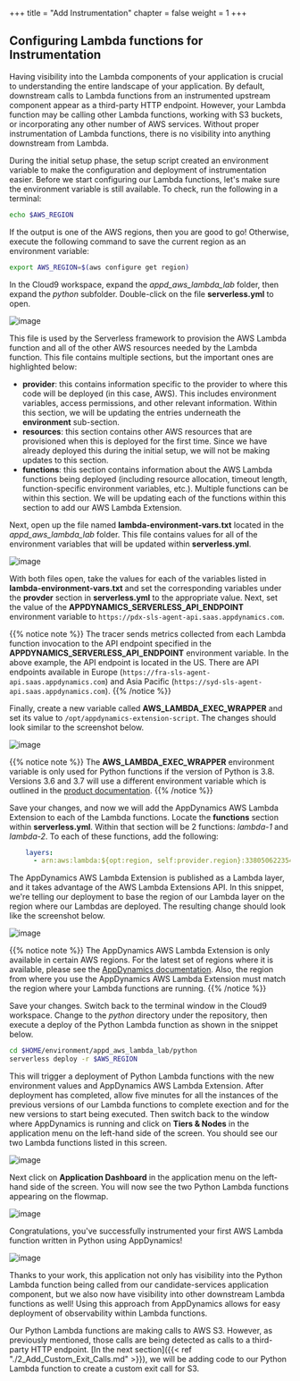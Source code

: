 +++
title = "Add Instrumentation"
chapter = false
weight = 1
+++

## Configuring Lambda functions for Instrumentation

Having visibility into the Lambda components of your application is crucial to understanding the entire landscape of your application. By default, downstream calls to Lambda functions from an instrumented upstream component appear as a third-party HTTP endpoint. However, your Lambda function may be calling other Lambda functions, working with S3 buckets, or incorporating any other number of AWS services. Without proper instrumentation of Lambda functions, there is no visibility into anything downstream from Lambda.

During the initial setup phase, the setup script created an environment variable to make the configuration and deployment of instrumentation easier. Before we start configuring our Lambda functions, let's make sure the environment variable is still available. To check, run the following in a terminal:

``` bash
echo $AWS_REGION
```

If the output is one of the AWS regions, then you are good to go! Otherwise, execute the following command to save the current region as an environment variable:

``` bash
export AWS_REGION=$(aws configure get region)
```

In the Cloud9 workspace, expand the *appd_aws_lambda_lab* folder, then expand the *python* subfolder. Double-click on the file **serverless.yml** to open.

![image](/images/instrumenting_lambda_functions/python/Python_Serverless_YAML.png)

This file is used by the Serverless framework to provision the AWS Lambda function and all of the other AWS resources needed by the Lambda function. This file contains multiple sections, but the important ones are highlighted below:

- **provider**: this contains information specific to the provider to where this code will be deployed (in this case, AWS). This includes environment variables, access permissions, and other relevant information. Within this section, we will be updating the entries underneath the **environment** sub-section.
- **resources**: this section contains other AWS resources that are provisioned when this is deployed for the first time. Since we have already deployed this during the initial setup, we will not be making updates to this section.
- **functions**: this section contains information about the AWS Lambda functions being deployed (including resource allocation, timeout length, function-specific environment variables, etc.). Multiple functions can be within this section. We will be updating each of the functions within this section to add our AWS Lambda Extension.

Next, open up the file named **lambda-environment-vars.txt** located in the *appd_aws_lambda_lab* folder. This file contains values for all of the environment variables that will be updated within **serverless.yml**.

![image](/images/instrumenting_lambda_functions/python/Lambda_Environment_Vars.png)

With both files open, take the values for each of the variables listed in **lambda-environment-vars.txt** and set the corresponding variables under the **provder** section in **serverless.yml** to the appropriate value. Next, set the value of the **APPDYNAMICS_SERVERLESS_API_ENDPOINT** environment variable to `https://pdx-sls-agent-api.saas.appdynamics.com`.

{{% notice note %}}
The tracer sends metrics collected from each Lambda function invocation to the API endpoint specified in the **APPDYNAMICS_SERVERLESS_API_ENDPOINT** environment variable. In the above example, the API endpoint is located in the US. There are API endpoints available in Europe (`https://fra-sls-agent-api.saas.appdynamics.com`) and Asia Pacific (`https://syd-sls-agent-api.saas.appdynamics.com`).
{{% /notice %}}

Finally, create a new variable called **AWS_LAMBDA_EXEC_WRAPPER** and set its value to `/opt/appdynamics-extension-script`. The changes should look similar to the screenshot below.

![image](/images/instrumenting_lambda_functions/python/Python_Serverless_with_Vars.png)

{{% notice note %}}
The **AWS_LAMBDA_EXEC_WRAPPER** environment variable is only used for Python functions if the version of Python is 3.8. Versions 3.6 and 3.7 will use a different environment variable which is outlined in the [product documentation](https://docs.appdynamics.com/latest/en/application-monitoring/install-app-server-agents/serverless-apm-for-aws-lambda/use-the-appdynamics-aws-lambda-extension-to-instrument-serverless-apm-at-runtime).
{{% /notice %}}

Save your changes, and now we will add the AppDynamics AWS Lambda Extension to each of the Lambda functions. Locate the **functions** section within **serverless.yml**. Within that section will be 2 functions: *lambda-1* and *lambda-2*. To each of these functions, add the following:

``` yaml
    layers:
      - arn:aws:lambda:${opt:region, self:provider.region}:338050622354:layer:appdynamics-lambda-extension:15
```

The AppDynamics AWS Lambda Extension is published as a Lambda layer, and it takes advantage of the AWS Lambda Extensions API. In this snippet, we're telling our deployment to base the region of our Lambda layer on the region where our Lambdas are deployed. The resulting change should look like the screenshot below.

![image](/images/instrumenting_lambda_functions/python/Serverless_Lambda_Layers.png)

{{% notice note %}}
The AppDynamics AWS Lambda Extension is only available in certain AWS regions. For the latest set of regions where it is available, please see the [AppDynamics documentation](https://docs.appdynamics.com/latest/en/application-monitoring/install-app-server-agents/serverless-apm-for-aws-lambda/use-the-appdynamics-aws-lambda-extension-to-instrument-serverless-apm-at-runtime). Also, the region from where you use the AppDynamics AWS Lambda Extension must match the region where your Lambda functions are running.
{{% /notice %}}

Save your changes. Switch back to the terminal window in the Cloud9 workspace. Change to the *python* directory under the repository, then execute a deploy of the Python Lambda function as shown in the snippet below.

``` bash
cd $HOME/environment/appd_aws_lambda_lab/python
serverless deploy -r $AWS_REGION
```

This will trigger a deployment of Python Lambda functions with the new environment values and AppDynamics AWS Lambda Extension. After deployment has completed, allow five minutes for all the instances of the previous versions of our Lambda functions to complete exection and for the new versions to start being executed. Then switch back to the window where AppDynamics is running and click on **Tiers &amp; Nodes** in the application menu on the left-hand side of the screen. You should see our two Lambda functions listed in this screen.

![image](/images/instrumenting_lambda_functions/python/Python_Lambda_Tiers.png)

Next click on **Application Dashboard** in the application menu on the left-hand side of the screen. You will now see the two Python Lambda functions appearing on the flowmap.

![image](/images/instrumenting_lambda_functions/python/Python_Lambda_Flowmap.png)

Congratulations, you've successfully instrumented your first AWS Lambda function written in Python using AppDynamics!

![image](https://media.giphy.com/media/xTiTnEHBh7qapyuvwQ/giphy.gif)

Thanks to your work, this application not only has visibility into the Python Lambda function being called from our candidate-services application component, but we also now have visibility into other downstream Lambda functions as well! Using this approach from AppDynamics allows for easy deployment of observability within Lambda functions.

Our Python Lambda functions are making calls to AWS S3. However, as previously mentioned, those calls are being detected as calls to a third-party HTTP endpoint. [In the next section]({{< ref "./2_Add_Custom_Exit_Calls.md" >}}), we will be adding code to our Python Lambda function to create a custom exit call for S3.
